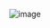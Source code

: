 ![image](https://github.com/jakubgrunwald/Inside-Airbnb-Data-Analysis-in-Excel-PQ/assets/159199366/d2d38308-e0cb-4647-acf0-4d7794bd283f)

